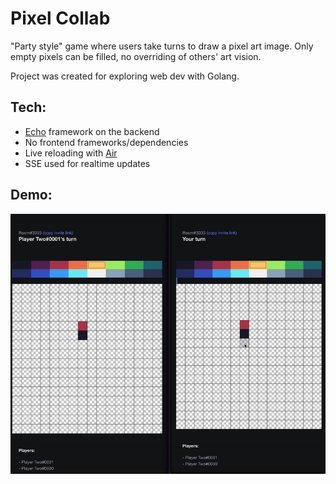# Pixel Collab

"Party style" game where users take turns to draw a pixel art image. Only empty pixels can be filled, no overriding of others' art vision.

Project was created for exploring web dev with Golang.

## Tech: 
- [Echo](https://github.com/labstack/echo) framework on the backend
- No frontend frameworks/dependencies
- Live reloading with [Air](https://github.com/air-verse/air)
- SSE used for realtime updates

## Demo:
![Demo](demo/pixel-collab-demo.gif "Demo")